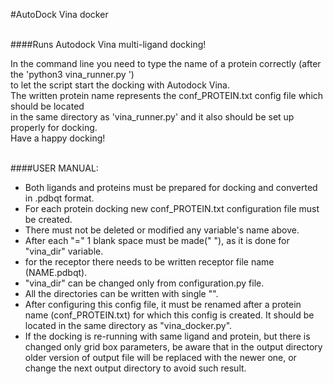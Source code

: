 #AutoDock Vina docker

\
####Runs Autodock Vina multi-ligand docking!

In the command line you need to type the name of a protein correctly (after the 'python3 vina_runner.py ') \
to let the script start the docking with Autodock Vina. \
The written protein name represents the conf_PROTEIN.txt config file which should be located \
in the same directory as 'vina_runner.py' and it also should be set up properly for docking. \
Have a happy docking!

\
####USER MANUAL:
- Both ligands and proteins must be prepared for docking and converted in .pdbqt format.
- For each protein docking new conf_PROTEIN.txt configuration file must be created.
- There must not be deleted or modified any variable's name above.
- After each "=" 1 blank space must be made(" "), as it is done for "vina_dir" variable.
- for the receptor there needs to be written receptor file name (NAME.pdbqt).
- "vina_dir" can be changed only from configuration.py file.
- All the directories can be written with single "\".
- After configuring this config file, it must be renamed after a protein name (conf_PROTEIN.txt)
for which this config is created.
It should be located in the same directory as "vina_docker.py".
- If the docking is re-running with same ligand and protein, but there is changed only grid box parameters,
be aware that in the
output directory older version of output file will be replaced with the newer one,
or change the next output directory to avoid such result.